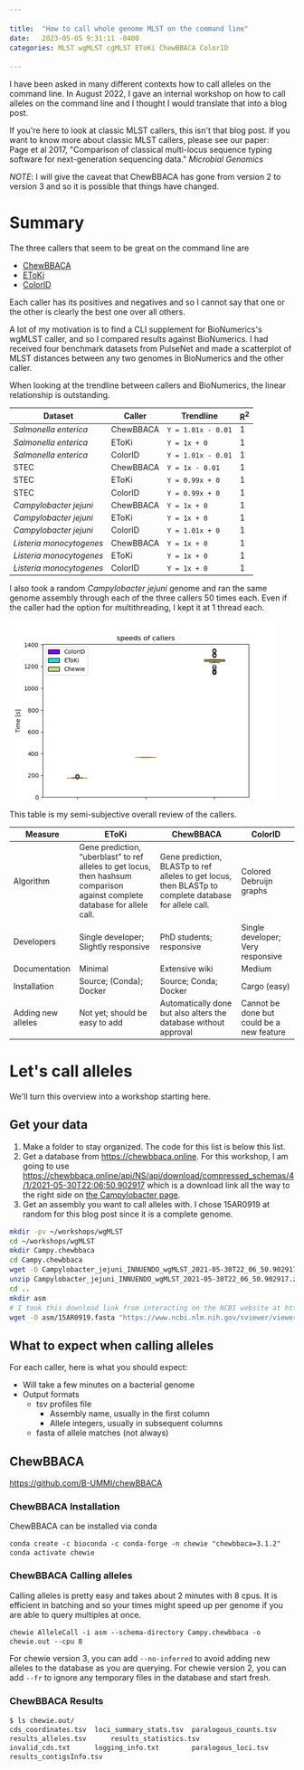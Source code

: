 ```yaml
---

title:  "How to call whole genome MLST on the command line"
date:   2023-05-05 9:31:11 -0400
categories: MLST wgMLST cgMLST EToKi ChewBBACA ColorID

---
```


I have been asked in many different contexts how to call alleles on the command line.
In August 2022, I gave an internal workshop on how to call alleles on the command line
and I thought I would translate that into a blog post.

If you're here to look at classic MLST callers, this isn't that blog post.
If you want to know more about classic MLST callers, please see our paper:  
Page et al 2017, "Comparison of classical multi-locus sequence typing software for next-generation sequencing data." _Microbial Genomics_

_NOTE_: I will give the caveat that ChewBBACA has gone from version 2 to version 3
and so it is possible that things have changed.

# Summary

The three callers that seem to be great on the command line are

* [ChewBBACA](https://github.com/B-UMMI/chewBBACA)
* [EToKi](https://github.com/zheminzhou/EToKi)
* [ColorID](https://github.com/hcdenbakker/colorid)

Each caller has its positives and negatives and so I cannot say that one or the other is clearly the best one over all others.

A lot of my motivation is to find a CLI supplement for BioNumerics's wgMLST caller,
and so I compared results against BioNumerics.
I had received four benchmark datasets from PulseNet and made a scatterplot
of MLST distances between any two genomes in BioNumerics and the other caller.

When looking at the trendline between callers and BioNumerics, 
the linear relationship is outstanding.

| Dataset | Caller | Trendline | R<sup>2 |
|---------|--------|-----------|---------|
| _Salmonella enterica_   | ChewBBACA | `Y = 1.01x - 0.01` | 1 |
| _Salmonella enterica_   | EToKi     | `Y = 1x + 0`       | 1 | 
| _Salmonella enterica_   | ColorID   | `Y = 1.01x - 0.01` | 1 |
|  STEC                   | ChewBBACA | `Y = 1x - 0.01`    | 1 |
|  STEC                   | EToKi     | `Y = 0.99x + 0`    | 1 | 
|  STEC                   | ColorID   | `Y = 0.99x + 0`    | 1 |
| _Campylobacter jejuni_  | ChewBBACA | `Y = 1x + 0`       | 1 |
| _Campylobacter jejuni_  | EToKi     | `Y = 1x + 0`       | 1 | 
| _Campylobacter jejuni_  | ColorID   | `Y = 1.01x + 0`    | 1 |
| _Listeria monocytogenes_| ChewBBACA | `Y = 1x + 0`       | 1 |
| _Listeria monocytogenes_| EToKi     | `Y = 1x + 0`       | 1 | 
| _Listeria monocytogenes_| ColorID   | `Y = 1x + 0`       | 1 |

I also took a random _Campylobacter jejuni_ genome and ran the same genome
assembly through each of the three callers 50 times each.
Even if the caller had the option for multithreading, I kept it at 1 thread each.

![Benchmark times of three callers](/assets/images/wgMLST-benchmark-times.png)

This table is my semi-subjective overall review of the callers.

| Measure            | EToKi                                                                                                                         | ChewBBACA                                                                                              | ColorID                                   |
| ------------------ | ----------------------------------------------------------------------------------------------------------------------------- | ------------------------------------------------------------------------------------------------------ | ----------------------------------------- |
| Algorithm          | Gene prediction, “uberblast”  to ref alleles to get locus, then hashsum comparison against complete database for allele call. | Gene prediction, BLASTp to ref alleles to get locus, then BLASTp to complete database for allele call. | Colored Debruijn graphs                   |
| Developers         | Single developer; Slightly responsive                                                                                                           | PhD students; responsive                                                                               | Single developer; Very responsive                           |
| Documentation      | Minimal                                                                                                                       | Extensive wiki                                                                                         | Medium                                    |
| Installation       | Source; (Conda); Docker                                                                                                       | Source; Conda; Docker                                                                                  | Cargo (easy)                              |
| Adding new alleles | Not yet; should be easy to add                                                                                                | Automatically done but also alters the database without approval                                       | Cannot be done but could be a new feature |

# Let's call alleles

We'll turn this overview into a workshop starting here.

## Get your data

1. Make a folder to stay organized. The code for this list is below this list.
2. Get a database from <https://chewbbaca.online>.
For this workshop, I am going to use <https://chewbbaca.online/api/NS/api/download/compressed_schemas/4/1/2021-05-30T22:06:50.902917> which is a download link all the way to the right side on [the Campylobacter page](https://chewbbaca.online/species/4).
3. Get an assembly you want to call alleles with. I chose 15AR0919 at random for this blog post since it is a complete genome.

```bash
mkdir -pv ~/workshops/wgMLST
cd ~/workshops/wgMLST
mkdir Campy.chewbbaca
cd Campy.chewbbaca
wget -O Campylobacter_jejuni_INNUENDO_wgMLST_2021-05-30T22_06_50.902917.zip "https://chewbbaca.online/api/NS/api/download/compressed_schemas/4/1/2021-05-30T22 :06:50.902917"
unzip Campylobacter_jejuni_INNUENDO_wgMLST_2021-05-30T22_06_50.902917.zip
cd ..
mkdir asm
# I took this download link from interacting on the NCBI website at https://www.ncbi.nlm.nih.gov/nuccore/NZ_CP035894.1
wget -O asm/15AR0919.fasta "https://www.ncbi.nlm.nih.gov/sviewer/viewer.cgi?tool=portal&save=file&log$=seqview&db=nuccore&report=fasta&id=1804576668&&ncbi_phid=null"
```

## What to expect when calling alleles

For each caller, here is what you should expect:

* Will take a few minutes on a bacterial genome
* Output formats
   * tsv profiles file
      * Assembly name, usually in the first column
      * Allele integers, usually in subsequent columns
   * fasta of allele matches (not always)

## ChewBBACA

<https://github.com/B-UMMI/chewBBACA>

### ChewBBACA Installation

ChewBBACA can be installed via conda

    conda create -c bioconda -c conda-forge -n chewie "chewbbaca=3.1.2"
    conda activate chewie

### ChewBBACA Calling alleles

Calling alleles is pretty easy and takes about 2 minutes with 8 cpus.
It is efficient in batching and so your times might speed up per genome if you are able to query multiples at once.

    chewie AlleleCall -i asm --schema-directory Campy.chewbbaca -o chewie.out --cpu 8

For chewie version 3, you can add `--no-inferred` to avoid adding new alleles to the database as you are querying.
For chewie version 2, you can add `--fr` to ignore any temporary files in the database and start fresh.

### ChewBBACA Results

    $ ls chewie.out/
    cds_coordinates.tsv  loci_summary_stats.tsv  paralogous_counts.tsv  results_alleles.tsv      results_statistics.tsv
    invalid_cds.txt      logging_info.txt        paralogous_loci.tsv    results_contigsInfo.tsv

